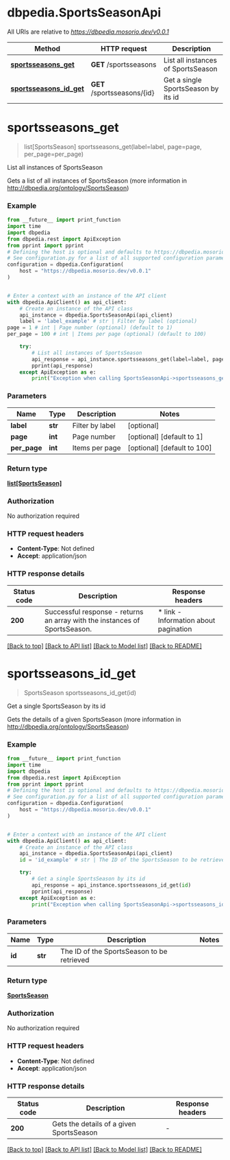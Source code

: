 # dbpedia.SportsSeasonApi

All URIs are relative to *https://dbpedia.mosorio.dev/v0.0.1*

Method | HTTP request | Description
------------- | ------------- | -------------
[**sportsseasons_get**](SportsSeasonApi.md#sportsseasons_get) | **GET** /sportsseasons | List all instances of SportsSeason
[**sportsseasons_id_get**](SportsSeasonApi.md#sportsseasons_id_get) | **GET** /sportsseasons/{id} | Get a single SportsSeason by its id


# **sportsseasons_get**
> list[SportsSeason] sportsseasons_get(label=label, page=page, per_page=per_page)

List all instances of SportsSeason

Gets a list of all instances of SportsSeason (more information in http://dbpedia.org/ontology/SportsSeason)

### Example

```python
from __future__ import print_function
import time
import dbpedia
from dbpedia.rest import ApiException
from pprint import pprint
# Defining the host is optional and defaults to https://dbpedia.mosorio.dev/v0.0.1
# See configuration.py for a list of all supported configuration parameters.
configuration = dbpedia.Configuration(
    host = "https://dbpedia.mosorio.dev/v0.0.1"
)


# Enter a context with an instance of the API client
with dbpedia.ApiClient() as api_client:
    # Create an instance of the API class
    api_instance = dbpedia.SportsSeasonApi(api_client)
    label = 'label_example' # str | Filter by label (optional)
page = 1 # int | Page number (optional) (default to 1)
per_page = 100 # int | Items per page (optional) (default to 100)

    try:
        # List all instances of SportsSeason
        api_response = api_instance.sportsseasons_get(label=label, page=page, per_page=per_page)
        pprint(api_response)
    except ApiException as e:
        print("Exception when calling SportsSeasonApi->sportsseasons_get: %s\n" % e)
```

### Parameters

Name | Type | Description  | Notes
------------- | ------------- | ------------- | -------------
 **label** | **str**| Filter by label | [optional] 
 **page** | **int**| Page number | [optional] [default to 1]
 **per_page** | **int**| Items per page | [optional] [default to 100]

### Return type

[**list[SportsSeason]**](SportsSeason.md)

### Authorization

No authorization required

### HTTP request headers

 - **Content-Type**: Not defined
 - **Accept**: application/json

### HTTP response details
| Status code | Description | Response headers |
|-------------|-------------|------------------|
**200** | Successful response - returns an array with the instances of SportsSeason. |  * link - Information about pagination <br>  |

[[Back to top]](#) [[Back to API list]](../README.md#documentation-for-api-endpoints) [[Back to Model list]](../README.md#documentation-for-models) [[Back to README]](../README.md)

# **sportsseasons_id_get**
> SportsSeason sportsseasons_id_get(id)

Get a single SportsSeason by its id

Gets the details of a given SportsSeason (more information in http://dbpedia.org/ontology/SportsSeason)

### Example

```python
from __future__ import print_function
import time
import dbpedia
from dbpedia.rest import ApiException
from pprint import pprint
# Defining the host is optional and defaults to https://dbpedia.mosorio.dev/v0.0.1
# See configuration.py for a list of all supported configuration parameters.
configuration = dbpedia.Configuration(
    host = "https://dbpedia.mosorio.dev/v0.0.1"
)


# Enter a context with an instance of the API client
with dbpedia.ApiClient() as api_client:
    # Create an instance of the API class
    api_instance = dbpedia.SportsSeasonApi(api_client)
    id = 'id_example' # str | The ID of the SportsSeason to be retrieved

    try:
        # Get a single SportsSeason by its id
        api_response = api_instance.sportsseasons_id_get(id)
        pprint(api_response)
    except ApiException as e:
        print("Exception when calling SportsSeasonApi->sportsseasons_id_get: %s\n" % e)
```

### Parameters

Name | Type | Description  | Notes
------------- | ------------- | ------------- | -------------
 **id** | **str**| The ID of the SportsSeason to be retrieved | 

### Return type

[**SportsSeason**](SportsSeason.md)

### Authorization

No authorization required

### HTTP request headers

 - **Content-Type**: Not defined
 - **Accept**: application/json

### HTTP response details
| Status code | Description | Response headers |
|-------------|-------------|------------------|
**200** | Gets the details of a given SportsSeason |  -  |

[[Back to top]](#) [[Back to API list]](../README.md#documentation-for-api-endpoints) [[Back to Model list]](../README.md#documentation-for-models) [[Back to README]](../README.md)

